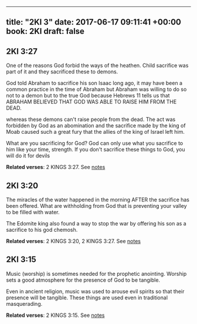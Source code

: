
---
title: "2KI 3"
date: 2017-06-17 09:11:41 +00:00
book: 2KI
draft: false
---

## 2KI 3:27

One of the reasons God forbid the ways of the heathen. Child sacrifice was part of it and they sacrificed these to demons.

God told Abraham to sacrifice his son Isaac long ago, it may have been a common practice in the time of Abraham but Abraham was willing to do so not to a demon but to the true God because Hebrews 11 tells us that ABRAHAM BELIEVED THAT GOD WAS ABLE TO RAISE HIM FROM THE DEAD. 

whereas these demons can't raise people from the dead. The act was forbidden by God as an abomination and the sacrifice made by the king of Moab caused such a great fury that the allies of the king of Israel left him.

What are you sacrificing for God? God can only use what you sacrifice to him like your time, strength. If you don't sacrifice these things to God, you will do it for devils

**Related verses**: 2 KINGS 3:27. See [notes](https://my.bible.com/notes/2659479836401853085)


## 2KI 3:20

The miracles of the water happened in the morning AFTER the sacrifice has been offered. What are withholding from God that is preventing your valley to be filled with water.

The Edomite king also found a way to stop the war by offering his son as a sacrifice to his god chemosh.

**Related verses**: 2 KINGS 3:20, 2 KINGS 3:27. See [notes](https://my.bible.com/notes/2659474051391283846)


## 2KI 3:15

Music (worship) is sometimes needed for the prophetic anointing. Worship sets a good atmosphere for the presence of God to be tangible.

Even in ancient religion, music was used to arouse evil spirits so that their presence will be tangible. These things are used even in traditional masquerading.

**Related verses**: 2 KINGS 3:15. See [notes](https://my.bible.com/notes/2659473077616501378)

